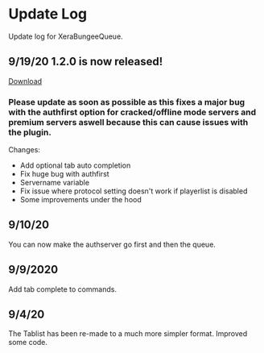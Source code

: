 # Update Log
Update log for XeraBungeeQueue.
## 9/19/20 1.2.0 is now released!
<a href="https://github.com/XeraPlugins/XeraBungeeQueue/releases/tag/1.2.0">Download</a>
### Please update as soon as possible as this fixes a major bug with the authfirst option for cracked/offline mode servers and premium servers aswell because this can cause issues with the plugin.
Changes:
  * Add optional tab auto completion
  * Fix huge bug with authfirst
  * Servername variable
  * Fix issue where protocol setting doesn't work if playerlist is disabled
  * Some improvements under the hood 
## 9/10/20
You can now make the authserver go first and then the queue.
## 9/9/2020
Add tab complete to commands.
## 9/4/20
The Tablist has been re-made to a much more simpler format. Improved some code.
